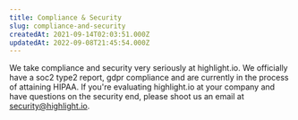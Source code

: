 ```yaml
---
title: Compliance & Security
slug: compliance-and-security
createdAt: 2021-09-14T02:03:51.000Z
updatedAt: 2022-09-08T21:45:54.000Z
---
```


We take compliance and security very seriously at highlight.io. We officially have a soc2 type2 report, gdpr compliance and are currently in the process of attaining HIPAA. If you're evaluating highlight.io at your company and have questions on the security end, please shoot us an email at [security@highlight.io](mailto:security@highlight.io).